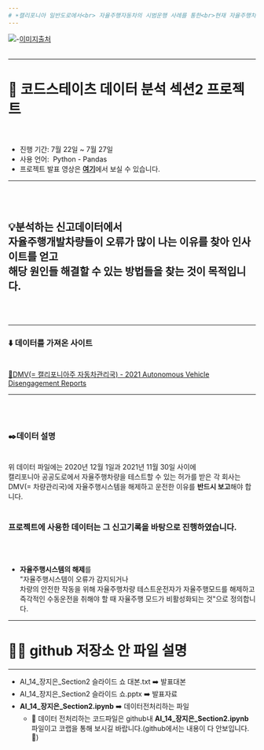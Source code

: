 ```yaml
---
# ☀️캘리포니아 일반도로에서<br> 자율주행자동차의 시범운행 사례를 통한<br>현재 자율주행차량시스템의 개발의 보완방향
---
```

![](https://www.shutterstock.com/image-photo/young-woman-riding-autonomous-car-600w-701942455.jpg)-[이미지출처](https://www.shutterstock.com/ko/image-photo/young-woman-riding-autonomous-car-self-701942455)<br><br>

---
# 🦄 코드스테이츠 데이터 분석 섹션2 프로젝트<br><br>
- 진행 기간: 7월 22일 ~ 7월 27일<br>
- 사용 언어: &#160;Python - Pandas<br>
- 프로젝트 발표 영상은 [**여기**](https://youtu.be/xERAF8g46DM)에서 보실 수 있습니다.<br>

---
<br><br>

## 💡분석하는 신고데이터에서 <br>자율주행개발차량들이 오류가 많이 나는 이유를 찾아 인사이트를 얻고<br>**해당 원인들 해결할 수 있는 방법들을 찾는 것이 목적**입니다.
<br><br>

---
### ⬇️ 데이터를 가져온 사이트<br><br>

[📌DMV(= 캘리포니아주 자동차관리국) - 2021 Autonomous Vehicle Disengagement Reports](https://www.dmv.ca.gov/portal/vehicle-industry-services/autonomous-vehicles/disengagement-reports/)

---


<br><br>


### ✒️데이터 설명<br><br>
위 데이터 파일에는 2020년 12월 1일과 2021년 11월 30일 사이에<br>
캘리포니아 공공도로에서 자율주행차량을 테스트할 수 있는 허가를 받은 각 회사는<br>
DMV(= 차량관리국)에 자율주행시스템을 해제하고 운전한 이유를 **반드시 보고**해야 합니다.<br><br>
### 프로젝트에 사용한 데이터는 그 신고기록을 바탕으로 진행하였습니다.
<br><br>
- **자율주행시스템의 해제**를<br>"자율주행시스템이 오류가 감지되거나<br>차량의 안전한 작동을 위해 자율주행차량 테스트운전자가 자율주행모드를 해제하고<br>즉각적인 수동운전을 취해야 할 때 자율주행 모드가 비활성화되는 것"으로 정의합니다.<br>


---
# 👋🏻 github 저장소 안 파일 설명
---

- AI_14_장지은_Section2 슬라이드 쇼 대본.txt ➡️ 발표대본 
- AI_14_장지은_Section2 슬라이드 쇼.pptx ➡️ 발표자료
- **AI_14_장지은_Section2.ipynb** ➡️ 데이터전처리하는 파일
  - 🔔 데이터 전처리하는 코드파일은 github내 **AI_14_장지은_Section2.ipynb** 파일이고 코랩을 통해 보시길 바랍니다.(github에서는 내용이 다 안보입니다.🥹)
